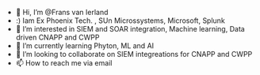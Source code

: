 - 👋 Hi, I’m @Frans van Ierland
- :) Iam Ex Phoenix Tech. , SUn Microssystems, Microsoft, Splunk 
- 👀 I’m interested in SIEM and SOAR integration, Machine learning, Data driven CNAPP and CWPP
- 🌱 I’m currently learning Phyton, ML and AI 
- 💞️ I’m looking to collaborate on SIEM integreations for CNAPP and CWPP
- 📫 How to reach me via email 

<!---
FransVI66/FransVI66 is a ✨ special ✨ repository because its `README.md` (this file) appears on your GitHub profile.
You can click the Preview link to take a look at your changes.
--->
